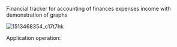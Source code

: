 Financial tracker for accounting of finances expenses income with demonstration of graphs


![1513468354_c17t7hk](https://github.com/Vanya737/Finance/assets/144817452/c0c00db9-57b4-49fd-ab61-33a56b6480f7)


Application operation:
